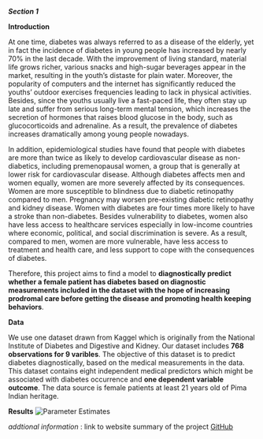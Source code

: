 ***Section 1***

**Introduction**

At one time, diabetes was always referred to as a disease of the elderly, yet in fact the incidence of diabetes in young people has increased by nearly 70% in the last decade. With the improvement of living standard, material life grows richer, various snacks and high-sugar beverages appear in the market, resulting in the youth’s distaste for plain water. Moreover, the popularity of computers and the internet has significantly reduced the youths’ outdoor exercises frequencies leading to lack in physical activities. Besides, since the youths usually live a fast-paced life, they often stay up late and suffer from serious long-term mental tension, which increases the secretion of hormones that raises blood glucose in the body, such as glucocorticoids and adrenaline. As a result, the prevalence of diabetes increases dramatically among young people nowadays.

In addition, epidemiological studies have found that people with diabetes are more than twice as likely to develop cardiovascular disease as non-diabetics, including premenopausal women, a group that is generally at lower risk for cardiovascular disease. Although diabetes affects men and women equally, women are more severely affected by its consequences. Women are more susceptible to blindness due to diabetic retinopathy compared to men. Pregnancy may worsen pre-existing diabetic retinopathy and kidney disease. Women with diabetes are four times more likely to have a stroke than non-diabetes. Besides vulnerability to diabetes, women also have less access to healthcare services especially in low-income countries where economic, political, and social discrimination is severe. As a result, compared to men, women are more vulnerable, have less access to treatment and health care, and less support to cope with the consequences of diabetes.

Therefore, this project aims to find a model to **diagnostically predict whether a female patient has diabetes based on diagnostic measurements included in the dataset with the hope of increasing prodromal care before getting the disease and promoting health keeping behaviors**.

**Data**

We use one dataset drawn from Kaggel which is originally from the National Institute of Diabetes and Digestive and Kidney. Our dataset includes **768 observations for 9 varibles**. The objective of this dataset is to predict diabetes diagnostically, based on the medical measurements in the data. This dataset contains eight independent medical predictors which might be associated with diabetes occurrence and **one dependent variable outcome**. The data source is female patients at least 21 years old of Pima Indian heritage.

**Results**
![Parameter Estimates](/Users/tristaaazjy/Documents/8105/jz3571_project.github.io/images/table_2.jpeg)

*addtional information* : link to website summary of the project [GitHub](https://tristaaazjy.github.io/jz3571_project.github.io/index.html)




